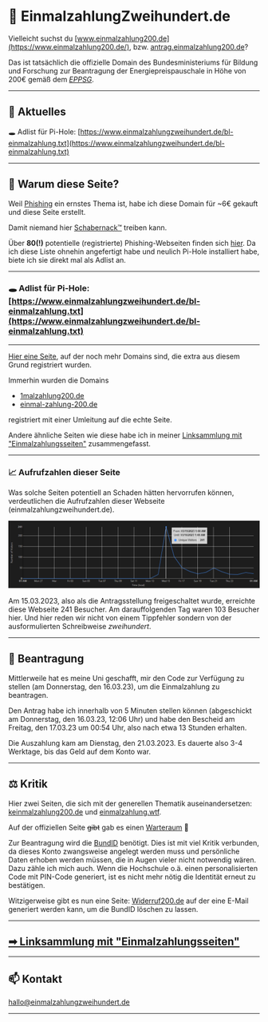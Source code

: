 # 💸 Ein&shy;mal&shy;zah&shy;lung&shy;Zwei&shy;hun&shy;dert&shy;.de

Vielleicht suchst du [www.einmalzahlung200.de](https://www.einmalzahlung200.de/), bzw. [antrag.einmalzahlung200.de](https://antrag.einmalzahlung200.de/)?

Das ist tatsächlich die offizielle Domain des Bundesministeriums für Bildung und Forschung zur Beantragung der Energiepreispauschale in Höhe von 200€ gemäß dem [*EPPSG*](https://www.gesetze-im-internet.de/eppsg/).

---

## 📰 Aktuelles

🕳 Adlist für Pi-Hole: [https://www.einmalzahlungzweihundert.de/bl-einmalzahlung.txt](https://www.einmalzahlungzweihundert.de/bl-einmalzahlung.txt)

---

## 🤔 Warum diese Seite?

Weil [Phishing](https://de.wikipedia.org/wiki/Phishing) ein ernstes Thema ist, habe ich diese Domain für ~6€ gekauft und diese Seite erstellt.

Damit niemand hier [Schabernack™](https://www.youtube.com/watch?v=8fYzpK2QqrY) treiben kann.

Über **80(!)** potentielle (registrierte) Phishing-Webseiten finden sich [hier](Phishing). Da ich diese Liste ohnehin angefertigt habe und
neulich Pi-Hole installiert habe, biete ich sie direkt mal als Adlist an.

---

### 🕳 Adlist für Pi-Hole: [https://www.einmalzahlungzweihundert.de/bl-einmalzahlung.txt](https://www.einmalzahlungzweihundert.de/bl-einmalzahlung.txt)

---

[Hier eine Seite](https://einmaIzahlung200.de/), auf der noch mehr Domains sind, die extra aus diesem Grund registriert wurden.

Immerhin wurden die Domains

- [1malzahlung200.de](https://1malzahlung200.de)
- [einmal-zahlung-200.de](https://einmal-zahlung-200.de/)

registriert mit einer Umleitung auf die echte Seite.

Andere ähnliche Seiten wie diese habe ich in meiner [Linksammlung mit "Einmalzahlungsseiten"](/Linksammlung) zusammengefasst.

---

### 📈 Aufrufzahlen dieser Seite

Was solche Seiten potentiell an Schaden hätten hervorrufen können, verdeutlichen die Aufrufzahlen dieser Webseite (einmalzahlungzweihundert.de).

![Aufrufzahlen dieser Webseite, am 15.03. 241 Besucher](images/visitors.png)

Am 15.03.2023, also als die Antragsstellung freigeschaltet wurde, erreichte diese Webseite 241 Besucher.
Am darauffolgenden Tag waren 103 Besucher hier.
Und hier reden wir nicht von einem Tippfehler sondern von der ausformulierten Schreibweise *zweihundert*.

---

## 🏢 Beantragung

Mittlerweile hat es meine Uni geschafft, mir den Code zur Verfügung zu stellen (am Donnerstag, den 16.03.23), um die Einmalzahlung zu beantragen.

Den Antrag habe ich innerhalb von 5 Minuten stellen können (abgeschickt am Donnerstag, den 16.03.23, 12:06 Uhr) und habe den Bescheid am Freitag, den 17.03.23 um 00:54 Uhr, also nach etwa 13 Stunden erhalten.

Die Auszahlung kam am Dienstag, den 21.03.2023. Es dauerte also 3-4 Werktage, bis das Geld auf dem Konto war.

---

## ⚖️ Kritik

Hier zwei Seiten, die sich mit der generellen Thematik auseinandersetzen: [keinmalzahlung200.de](https://www.keinmalzahlung200.de/) und [einmalzahlung.wtf](https://einmalzahlung.wtf/).

Auf der offiziellen Seite <del>gibt</del> gab es einen [Warteraum](Warteraum) 🤦

Zur Beantragung wird die [BundID](https://id.bund.de/de) benötigt.
Dies ist mit viel Kritik verbunden, da dieses Konto zwangsweise angelegt werden muss und persönliche Daten erhoben werden müssen, die in Augen vieler nicht notwendig wären. Dazu zähle ich mich auch.
Wenn die Hochschule o.ä. einen personalisierten Code mit PIN-Code generiert, ist es nicht mehr nötig die Identität erneut zu bestätigen.

Witzigerweise gibt es nun eine Seite: [Widerruf200.de](https://widerruf200.de/) auf der eine E-Mail generiert werden kann, um die BundID löschen zu lassen.

---

## [➡ Linksammlung mit "Einmalzahlungsseiten"](/Linksammlung)

---

## 📫 Kontakt

<hallo@einmalzahlungzweihundert.de>

---
